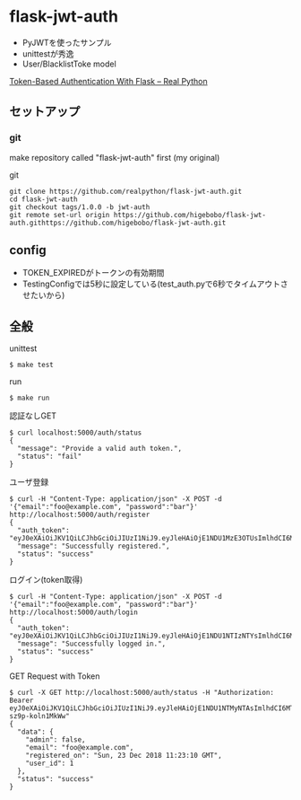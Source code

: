 # flask-jwt-auth

* PyJWTを使ったサンプル
* unittestが秀逸
* User/BlacklistToke model

[Token\-Based Authentication With Flask – Real Python](https://realpython.com/token-based-authentication-with-flask/)

## セットアップ

### git

make repository called "flask-jwt-auth" first (my original)

git

    git clone https://github.com/realpython/flask-jwt-auth.git
    cd flask-jwt-auth
    git checkout tags/1.0.0 -b jwt-auth
    git remote set-url origin https://github.com/higebobo/flask-jwt-auth.githttps://github.com/higebobo/flask-jwt-auth.git

## config

* TOKEN_EXPIREDがトークンの有効期間
* TestingConfigでは5秒に設定している(test_auth.pyで6秒でタイムアウトさせたいから)

## 全般

unittest

    $ make test
    
run

    $ make run

認証なしGET

    $ curl localhost:5000/auth/status
    {
      "message": "Provide a valid auth token.", 
      "status": "fail"
    }

ユーザ登録

    $ curl -H "Content-Type: application/json" -X POST -d '{"email":"foo@example.com", "password":"bar"}' http://localhost:5000/auth/register
    {
      "auth_token": "eyJ0eXAiOiJKV1QiLCJhbGciOiJIUzI1NiJ9.eyJleHAiOjE1NDU1MzE3OTUsImlhdCI6MTU0NTUzMTc5MCwic3ViIjoxfQ.exUCNjK_CZrTMh7DE8QZ3on_ezMXRLX6GZIF1FdBBAg", 
      "message": "Successfully registered.", 
      "status": "success"
    }

ログイン(token取得)

    $ curl -H "Content-Type: application/json" -X POST -d '{"email":"foo@example.com", "password":"bar"}' http://localhost:5000/auth/login
    {
      "auth_token": "eyJ0eXAiOiJKV1QiLCJhbGciOiJIUzI1NiJ9.eyJleHAiOjE1NDU1NTIzNTYsImlhdCI6MTU0NTU1MjM1MSwic3ViIjoxfQ.7WVqNOEPTmLVRKVupu42VZPLShWO2uIYtP_d_QtaQHY", 
      "message": "Successfully logged in.", 
      "status": "success"
    }

GET Request with Token

    $ curl -X GET http://localhost:5000/auth/status -H "Authorization: Bearer eyJ0eXAiOiJKV1QiLCJhbGciOiJIUzI1NiJ9.eyJleHAiOjE1NDU1NTMyNTAsImlhdCI6MTU0NTU1Mjg5MCwic3ViIjoxfQ.Q3eI1C0O8ae1HtVq16oL8fa500jT-sz9p-koln1MkWw"
    {
      "data": {
        "admin": false, 
        "email": "foo@example.com", 
        "registered_on": "Sun, 23 Dec 2018 11:23:10 GMT", 
        "user_id": 1
      }, 
      "status": "success"
    }
    

